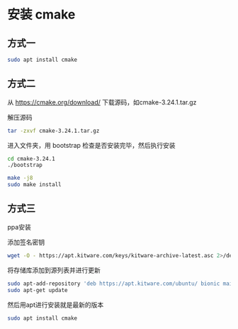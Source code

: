 # 安装 cmake

## 方式一
```bash
sudo apt install cmake
```
## 方式二

从 https://cmake.org/download/ 下载源码，如cmake-3.24.1.tar.gz

解压源码

```bash
tar -zxvf cmake-3.24.1.tar.gz
```

进入文件夹，用 bootstrap 检查是否安装完毕，然后执行安装

```bash
cd cmake-3.24.1
./bootstrap

make -j8
sudo make install
```

## 方式三

ppa安装

添加签名密钥 
```bash
wget -O - https://apt.kitware.com/keys/kitware-archive-latest.asc 2>/dev/null | sudo apt-key add -
```
将存储库添加到源列表并进行更新
```bash
sudo apt-add-repository 'deb https://apt.kitware.com/ubuntu/ bionic main'
sudo apt-get update
```

然后用apt进行安装就是最新的版本

```bash
sudo apt install cmake
```
